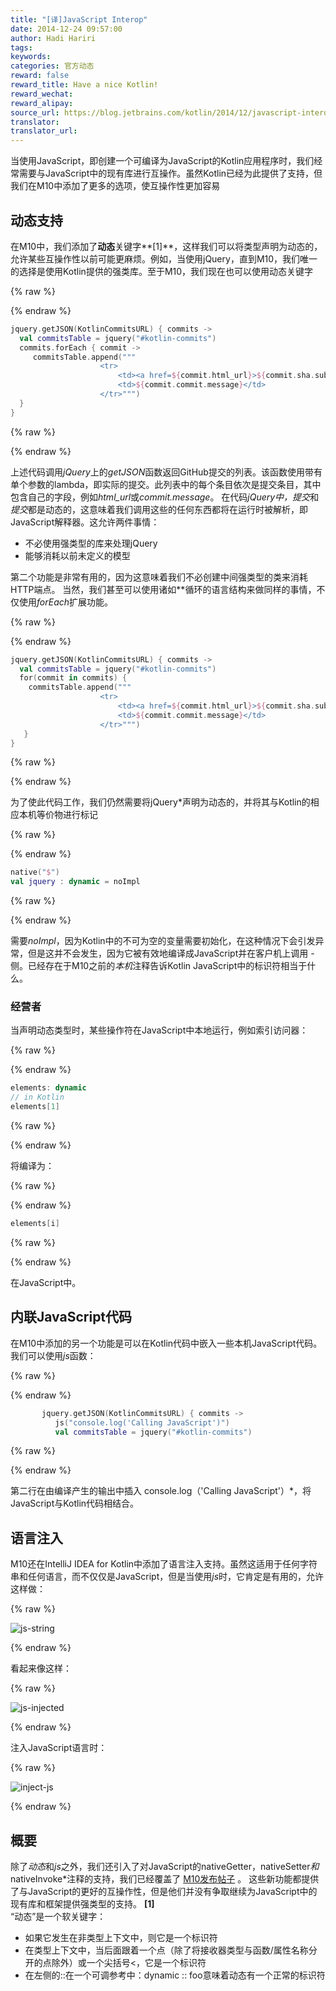```yaml
---
title: "[译]JavaScript Interop"
date: 2014-12-24 09:57:00
author: Hadi Hariri
tags:
keywords:
categories: 官方动态
reward: false
reward_title: Have a nice Kotlin!
reward_wechat:
reward_alipay:
source_url: https://blog.jetbrains.com/kotlin/2014/12/javascript-interop/
translator:
translator_url:
---
```


当使用JavaScript，即创建一个可编译为JavaScript的Kotlin应用程序时，我们经常需要与JavaScript中的现有库进行互操作。虽然Kotlin已经为此提供了支持，但我们在M10中添加了更多的选项，使互操作性更加容易
<span id =“more-1766”> </span>
## 动态支持

在M10中，我们添加了**动态**关键字**[1]**，这样我们可以将类型声明为动态的，允许某些互操作性以前可能更麻烦。例如，当使用jQuery，直到M10，我们唯一的选择是使用Kotlin提供的强类库。至于M10，我们现在也可以使用动态关键字

{% raw %}
<p></p>
{% endraw %}

```kotlin
jquery.getJSON(KotlinCommitsURL) { commits ->
  val commitsTable = jquery("#kotlin-commits")
  commits.forEach { commit ->
     commitsTable.append("""
                    <tr>
                        <td><a href=${commit.html_url}>${commit.sha.substring(0, 6)}</a></td>
                        <td>${commit.commit.message}</td>
                    </tr>""")
  }
}
```

{% raw %}
<p></p>
{% endraw %}

上述代码调用*jQuery*上的*getJSON*函数返回GitHub提交的列表。该函数使用带有单个参数的lambda，即实际的提交。此列表中的每个条目依次是提交条目，其中包含自己的字段，例如*html_url*或*commit.message*。
在代码*jQuery中，提交*和*提交*都是动态的，这意味着我们调用这些的任何东西都将在运行时被解析，即JavaScript解释器。这允许两件事情：

* 不必使用强类型的库来处理jQuery
* 能够消耗以前未定义的模型

第二个功能是非常有用的，因为这意味着我们不必创建中间强类型的类来消耗HTTP端点。
当然，我们甚至可以使用诸如**循环的语言结构来做同样的事情，不仅使用*forEach*扩展功能。

{% raw %}
<p></p>
{% endraw %}

```kotlin
jquery.getJSON(KotlinCommitsURL) { commits ->
  val commitsTable = jquery("#kotlin-commits")
  for(commit in commits) {
    commitsTable.append("""
                    <tr>
                        <td><a href=${commit.html_url}>${commit.sha.substring(0, 6)}</a></td>
                        <td>${commit.commit.message}</td>
                    </tr>""")
   }
}
```

{% raw %}
<p></p>
{% endraw %}

为了使此代码工作，我们仍然需要将jQuery*声明为动态的，并将其与Kotlin的相应本机等价物进行标记

{% raw %}
<p></p>
{% endraw %}

```kotlin
native("$")
val jquery : dynamic = noImpl
```

{% raw %}
<p></p>
{% endraw %}

需要*noImpl*，因为Kotlin中的不可为空的变量需要初始化，在这种情况下会引发异常，但是这并不会发生，因为它被有效地编译成JavaScript并在客户机上调用 - 侧。已经存在于M10之前的*本机*注释告诉Kotlin JavaScript中的标识符相当于什么。
### 经营者

当声明动态类型时，某些操作符在JavaScript中本地运行，例如索引访问器：

{% raw %}
<p></p>
{% endraw %}

```kotlin
elements: dynamic
// in Kotlin
elements[1]
```

{% raw %}
<p></p>
{% endraw %}

将编译为：

{% raw %}
<p></p>
{% endraw %}

```kotlin
elements[i]
```

{% raw %}
<p></p>
{% endraw %}

在JavaScript中。
## 内联JavaScript代码

在M10中添加的另一个功能是可以在Kotlin代码中嵌入一些本机JavaScript代码。我们可以使用*js*函数：

{% raw %}
<p></p>
{% endraw %}

```kotlin
       jquery.getJSON(KotlinCommitsURL) { commits ->
          js("console.log('Calling JavaScript')")  
          val commitsTable = jquery("#kotlin-commits")
```

{% raw %}
<p></p>
{% endraw %}

第二行在由编译产生的输出中插入</u> console.log（'Calling JavaScript'）*，将JavaScript与Kotlin代码相结合。
## 语言注入

M10还在IntelliJ IDEA for Kotlin中添加了语言注入支持。虽然这适用于任何字符串和任何语言，而不仅仅是JavaScript，但是当使用*js*时，它肯定是有用的，允许这样做：

{% raw %}
<p><img alt="js-string" class="aligncenter size-full wp-image-1776" data-recalc-dims="1" src="https://i0.wp.com/blog.jetbrains.com/kotlin/files/2014/12/js-string.png?resize=363%2C44&amp;ssl=1"/></p>
{% endraw %}

看起来像这样：

{% raw %}
<p><img alt="js-injected" class="aligncenter size-full wp-image-1775" data-recalc-dims="1" src="https://i0.wp.com/blog.jetbrains.com/kotlin/files/2014/12/js-injected.png?resize=379%2C48&amp;ssl=1"/></p>
{% endraw %}

注入JavaScript语言时：

{% raw %}
<p><img alt="inject-js" class="aligncenter size-full wp-image-1774" data-recalc-dims="1" src="https://i1.wp.com/blog.jetbrains.com/kotlin/files/2014/12/inject-js.png?resize=465%2C102&amp;ssl=1"/></p>
{% endraw %}

## 概要

除了*动态*和*js*之外，我们还引入了对JavaScript的nativeGetter，nativeSetter*和*nativeInvoke*注释的支持，我们已经覆盖了 [M10发布帖子](http://blog.jetbrains.com/kotlin/2014/12/m10-is-out/) 。
这些新功能都提供了与JavaScript的更好的互操作性，但是他们并没有争取继续为JavaScript中的现有库和框架提供强类型的支持。
**[1]** <br/>
“动态”是一个软关键字：

* 如果它发生在非类型上下文中，则它是一个标识符
* 在类型上下文中，当后面跟着一个点（除了将接收器类型与函数/属性名称分开的点除外）或一个尖括号<，它是一个标识符
* 在左侧的::在一个可调参考中：dynamic :: foo意味着动态有一个正常的标识符

